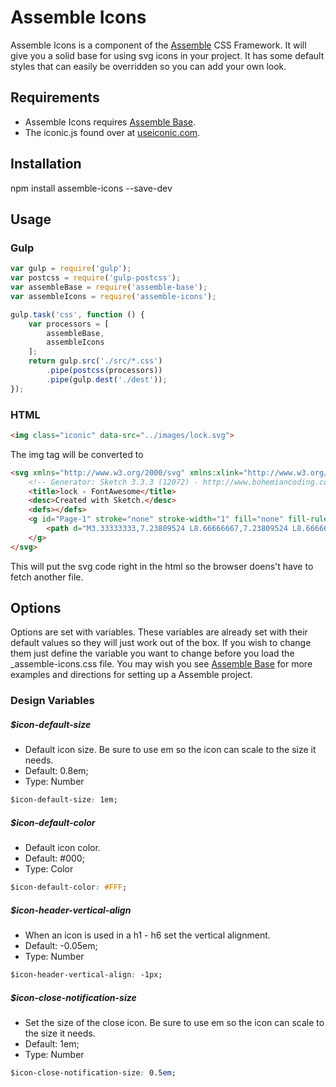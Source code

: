 [Assemble]:                http://assemblecss.com
[Assemble Base]:           https://github.com/lukelarsen/assemble-base
[useiconic.com]:           https://useiconic.com/open

# Assemble Icons
Assemble Icons is a component of the [Assemble] CSS Framework. It will give you a solid base for using svg icons in your project. It has some default styles that can easily be overridden so you can add your own look.

## Requirements
- Assemble Icons requires [Assemble Base].
- The iconic.js found over at [useiconic.com].

## Installation
npm install assemble-icons --save-dev

## Usage
### Gulp
```js
var gulp = require('gulp');
var postcss = require('gulp-postcss');
var assembleBase = require('assemble-base');
var assembleIcons = require('assemble-icons');

gulp.task('css', function () {
    var processors = [
        assembleBase,
        assembleIcons
    ];
    return gulp.src('./src/*.css')
        .pipe(postcss(processors))
        .pipe(gulp.dest('./dest'));
});
```

### HTML
```html
<img class="iconic" data-src="../images/lock.svg">
```
The img tag will be converted to
```html
<svg xmlns="http://www.w3.org/2000/svg" xmlns:xlink="http://www.w3.org/1999/xlink" xmlns:sketch="http://www.bohemiancoding.com/sketch/ns" width="12px" height="16px" viewBox="0 0 12 16" version="1.1" class="injected-svg iconic" data-src="../images/lock.svg">
    <!-- Generator: Sketch 3.3.3 (12072) - http://www.bohemiancoding.com/sketch -->
    <title>lock - FontAwesome</title>
    <desc>Created with Sketch.</desc>
    <defs></defs>
    <g id="Page-1" stroke="none" stroke-width="1" fill="none" fill-rule="evenodd" type="MSPage">
        <path d="M3.33333333,7.23809524 L8.66666667,7.23809524 L8.66666667,5.23809524 C8.66666667,4.50198045 8.4062526,3.87351451 7.88541667,3.35267857 C7.36458073,2.83184263 6.73611479,2.57142857 6,2.57142857 C5.26388521,2.57142857 4.63541927,2.83184263 4.11458333,3.35267857 C3.5937474,3.87351451 3.33333333,4.50198045 3.33333333,5.23809524 L3.33333333,7.23809524 Z M12,8.23809524 L12,14.2380952 C12,14.5158744 11.9027787,14.7519832 11.7083333,14.9464286 C11.5138879,15.140874 11.2777792,15.2380952 11,15.2380952 L1,15.2380952 C0.722220833,15.2380952 0.486112083,15.140874 0.291666667,14.9464286 C0.09722125,14.7519832 0,14.5158744 0,14.2380952 L0,8.23809524 C0,7.96031607 0.09722125,7.72420732 0.291666667,7.5297619 C0.486112083,7.33531649 0.722220833,7.23809524 1,7.23809524 L1.33333333,7.23809524 L1.33333333,5.23809524 C1.33333333,3.96031107 1.79166208,2.86309982 2.70833333,1.94642857 C3.62500458,1.02975732 4.72221583,0.571428571 6,0.571428571 C7.27778417,0.571428571 8.37499542,1.02975732 9.29166667,1.94642857 C10.2083379,2.86309982 10.6666667,3.96031107 10.6666667,5.23809524 L10.6666667,7.23809524 L11,7.23809524 C11.2777792,7.23809524 11.5138879,7.33531649 11.7083333,7.5297619 C11.9027787,7.72420732 12,7.96031607 12,8.23809524 L12,8.23809524 Z" id="lock---FontAwesome" fill="#000000" type="MSShapeGroup"></path>
    </g>
</svg>
```
This will put the svg code right in the html so the browser doens't have to fetch another file.

## Options
Options are set with variables. These variables are already set with their default values so they will just work out of the box. If you wish to change them just define the variable you want to change before you load the _assemble-icons.css file. You may wish you see [Assemble Base] for more examples and directions for setting up a Assemble project.

### Design Variables

##### $icon-default-size
- Default icon size. Be sure to use em so the icon can scale to the size it needs.
- Default: 0.8em;
- Type: Number
```css
$icon-default-size: 1em;
```

##### $icon-default-color
- Default icon color.
- Default: #000;
- Type: Color
```css
$icon-default-color: #FFF;
```

##### $icon-header-vertical-align
- When an icon is used in a h1 - h6 set the vertical alignment.
- Default: -0.05em;
- Type: Number
```css
$icon-header-vertical-align: -1px;
```

##### $icon-close-notification-size
- Set the size of the close icon. Be sure to use em so the icon can scale to the size it needs.
- Default: 1em;
- Type: Number
```css
$icon-close-notification-size: 0.5em;
```

